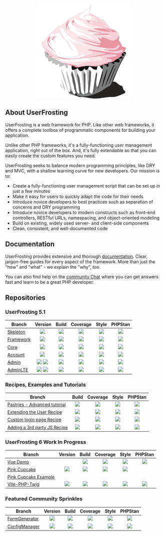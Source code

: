 
<p align="center">
  <a href="https://www.userfrosting.com" target="_blank">
    <img src="https://raw.githubusercontent.com/userfrosting/.github/main/profile/logo.png" width="300" />
  </a>
</p>

## About UserFrosting

UserFrosting is a web framework for PHP. Like other web frameworks, it offers a complete toolbox of programmatic components for building your application.

Unlike other PHP frameworks, it's a fully-functioning user management application, right out of the box. And, it's fully extendable so that you can easily create the custom features you need.

UserFrosting seeks to balance modern programming principles, like DRY and MVC, with a shallow learning curve for new developers. Our mission is to:

- Create a fully-functioning user management script that can be set up in just a few minutes
- Make it easy for users to quickly adapt the code for their needs
- Introduce novice developers to best practices such as separation of concerns and DRY programming
- Introduce novice developers to modern constructs such as front-end controllers, RESTful URLs, namespacing, and object-oriented modeling
- Build on existing, widely used server- and client-side components
- Clean, consistent, and well-documented code

## Documentation

UserFrosting provides extensive and thorough [documentation](https://learn.userfrosting.com). Clear, jargon-free guides for every aspect of the framework. More than just the "how" and "what" - we explain the "why", too. 

You can also find help on the [community Chat](https://chat.userfrosting.com/home) where you can get answers fast and learn to be a great PHP developer.

## Repositories
### UserFrosting 5.1

| Branch | Version | Build | Coverage | Style | PHPStan |
| ------ |:-------:|:-----:|:--------:|:-----:|:-------:|
| [Skeleton] | [![][Skeleton-Version-img]][Skeleton-Version] | [![][Skeleton-Build-img]][Skeleton-Build] | [![][Skeleton-Coverage-img]][Skeleton-Coverage] | [![][Skeleton-Style-img]][Skeleton-Style] | [![][Skeleton-PHPStan-img]][Skeleton-PHPStan] |
| [Framework] | [![][Framework-Version-img]][Framework-Version] | [![][Framework-Build-img]][Framework-Build] | [![][Framework-Coverage-img]][Framework-Coverage] | [![][Framework-Style-img]][Framework-Style] | [![][Framework-PHPStan-img]][Framework-PHPStan] |
| [Core] | [![][Core-Version-img]][Core-Version] | [![][Core-Build-img]][Core-Build] | [![][Core-Coverage-img]][Core-Coverage] | [![][Core-Style-img]][Core-Style] | [![][Core-PHPStan-img]][Core-PHPStan] |
| [Account] | [![][Account-Version-img]][Account-Version] | [![][Account-Build-img]][Account-Build] | [![][Account-Coverage-img]][Account-Coverage] | [![][Account-Style-img]][Account-Style] | [![][Account-PHPStan-img]][Account-PHPStan] |
| [Admin] | [![][Admin-Version-img]][Admin-Version] [![][Admin-npm-img]][Admin-npm] | [![][Admin-Build-img]][Admin-Build] | [![][Admin-Coverage-img]][Admin-Coverage] | [![][Admin-Style-img]][Admin-Style] | [![][Admin-PHPStan-img]][Admin-PHPStan] |
| [AdminLTE] | [![][AdminLTE-Version-img]][AdminLTE-Version] [![][AdminLTE-npm-img]][AdminLTE-npm] | [![][AdminLTE-Build-img]][AdminLTE-Build] | [![][AdminLTE-Coverage-img]][AdminLTE-Coverage] | [![][AdminLTE-Style-img]][AdminLTE-Style] | [![][AdminLTE-PHPStan-img]][AdminLTE-PHPStan] |

<!-- Links - Skeleton -->
[Skeleton]: https://github.com/userfrosting/UserFrosting/tree/5.1
[Skeleton-Version-img]: https://img.shields.io/github/v/release/userfrosting/userfrosting?include_prereleases&sort=semver
[Skeleton-Version]: https://github.com/userfrosting/UserFrosting/releases
[Skeleton-Build-img]: https://img.shields.io/github/actions/workflow/status/userfrosting/userfrosting/Build.yml?branch=5.1&logo=github
[Skeleton-Build]: https://github.com/userfrosting/userfrosting/actions?query=workflow%3ABuild
[Skeleton-Coverage-img]: https://codecov.io/gh/userfrosting/UserFrosting/branch/5.1/graph/badge.svg
[Skeleton-Coverage]: https://app.codecov.io/gh/userfrosting/UserFrosting/branch/5.1
[Skeleton-Style-img]: https://github.styleci.io/repos/18148206/shield?branch=5.1&style=flat
[Skeleton-Style]: https://github.styleci.io/repos/18148206
[Skeleton-PHPStan-img]: https://img.shields.io/github/actions/workflow/status/userfrosting/userfrosting/PHPStan.yml?branch=5.1&label=PHPStan
[Skeleton-PHPStan]: https://github.com/userfrosting/userfrosting/actions/workflows/PHPStan.yml

<!-- Links - Framework -->
[Framework]: https://github.com/userfrosting/framework/tree/5.1
[Framework-Version-img]: https://img.shields.io/github/v/release/userfrosting/framework?include_prereleases
[Framework-Version]: https://github.com/userfrosting/framework/releases
[Framework-Build-img]: https://img.shields.io/github/actions/workflow/status/userfrosting/framework/Build.yml?branch=5.1&logo=github
[Framework-Build]: https://github.com/userfrosting/framework/actions?query=workflow%3ABuild
[Framework-Coverage-img]: https://codecov.io/gh/userfrosting/framework/branch/5.1/graph/badge.svg
[Framework-Coverage]: https://app.codecov.io/gh/userfrosting/framework/branch/5.1
[Framework-Style-img]: https://github.styleci.io/repos/360994768/shield?branch=5.1&style=flat
[Framework-Style]: https://github.styleci.io/repos/360994768
[Framework-PHPStan-img]: https://img.shields.io/github/actions/workflow/status/userfrosting/framework/PHPStan.yml?branch=5.1&label=PHPStan
[Framework-PHPStan]: https://github.com/userfrosting/framework/actions/workflows/PHPStan.yml

<!-- Links - Core -->
[Core]: https://github.com/userfrosting/sprinkle-core/tree/5.1
[Core-Version-img]: https://img.shields.io/github/v/release/userfrosting/sprinkle-core?include_prereleases
[Core-Version]: https://github.com/userfrosting/sprinkle-core/releases
[Core-Build-img]: https://img.shields.io/github/actions/workflow/status/userfrosting/sprinkle-core/Build.yml?branch=5.1&logo=github
[Core-Build]: https://github.com/userfrosting/sprinkle-core/actions
[Core-Coverage-img]: https://codecov.io/gh/userfrosting/sprinkle-core/branch/5.1/graph/badge.svg
[Core-Coverage]: https://app.codecov.io/gh/userfrosting/sprinkle-core/branch/5.1
[Core-Style-img]: https://github.styleci.io/repos/372359383/shield?branch=5.1&style=flat
[Core-Style]: https://github.styleci.io/repos/372359383
[Core-PHPStan-img]: https://img.shields.io/github/actions/workflow/status/userfrosting/sprinkle-core/PHPStan.yml?branch=5.1&label=PHPStan
[Core-PHPStan]: https://github.com/userfrosting/sprinkle-core/actions/workflows/PHPStan.yml

<!-- Links - Account -->
[Account]: https://github.com/userfrosting/sprinkle-account/tree/5.1
[Account-Version-img]: https://img.shields.io/github/v/release/userfrosting/sprinkle-account?include_prereleases
[Account-Version]: https://github.com/userfrosting/sprinkle-account/releases
[Account-Build-img]: https://img.shields.io/github/actions/workflow/status/userfrosting/sprinkle-account/Build.yml?branch=5.1&logo=github
[Account-Build]: https://github.com/userfrosting/sprinkle-account/actions/workflows/Build.yml
[Account-Coverage-img]: https://codecov.io/gh/userfrosting/sprinkle-account/branch/5.1/graph/badge.svg
[Account-Coverage]: https://app.codecov.io/gh/userfrosting/sprinkle-account/branch/5.1
[Account-Style-img]: https://github.styleci.io/repos/448371817/shield?branch=5.1&style=flat
[Account-Style]: https://github.styleci.io/repos/448371817
[Account-PHPStan-img]: https://img.shields.io/github/actions/workflow/status/userfrosting/sprinkle-account/PHPStan.yml?branch=5.1&label=PHPStan
[Account-PHPStan]: https://github.com/userfrosting/sprinkle-account/actions/workflows/PHPStan.yml

<!-- Links - Admin -->
[Admin]: https://github.com/userfrosting/sprinkle-admin/tree/5.1
[Admin-Version-img]: https://img.shields.io/github/v/release/userfrosting/sprinkle-admin?include_prereleases
[Admin-Version]: https://github.com/userfrosting/sprinkle-admin/releases
[Admin-npm]: https://www.npmjs.com/package/@userfrosting/sprinkle-admin
[Admin-npm-img]: https://img.shields.io/npm/v/%40userfrosting%2Fsprinkle-admin
[Admin-Build-img]: https://img.shields.io/github/actions/workflow/status/userfrosting/sprinkle-admin/Build.yml?branch=5.1&logo=github
[Admin-Build]: https://github.com/userfrosting/sprinkle-admin/actions?query=workflow%3ABuild
[Admin-Coverage-img]: https://codecov.io/gh/userfrosting/sprinkle-admin/branch/5.1/graph/badge.svg
[Admin-Coverage]: https://app.codecov.io/gh/userfrosting/sprinkle-admin/branch/5.1
[Admin-Style-img]: https://github.styleci.io/repos/487673317/shield?branch=5.1&style=flat
[Admin-Style]: https://github.styleci.io/repos/487673317
[Admin-PHPStan-img]: https://img.shields.io/github/actions/workflow/status/userfrosting/sprinkle-admin/PHPStan.yml?branch=5.1&label=PHPStan
[Admin-PHPStan]: https://github.com/userfrosting/sprinkle-admin/actions/workflows/PHPStan.yml

<!-- Links - AdminLTE -->
[AdminLTE]: https://github.com/userfrosting/theme-adminlte/tree/5.1
[AdminLTE-Version-img]: https://img.shields.io/github/v/release/userfrosting/theme-adminlte?include_prereleases
[AdminLTE-Version]: https://github.com/userfrosting/theme-adminlte/releases
[AdminLTE-npm]: https://www.npmjs.com/package/@userfrosting/theme-adminlte
[AdminLTE-npm-img]: https://img.shields.io/npm/v/%40userfrosting%2Ftheme-adminlte
[AdminLTE-Build-img]: https://img.shields.io/github/actions/workflow/status/userfrosting/theme-adminlte/Build.yml?branch=5.1&logo=github
[AdminLTE-Build]: https://github.com/userfrosting/theme-adminlte/actions?query=workflow%3ABuild
[AdminLTE-Coverage-img]: https://codecov.io/gh/userfrosting/theme-adminlte/branch/5.1/graph/badge.svg
[AdminLTE-Coverage]: https://app.codecov.io/gh/userfrosting/theme-adminlte/branch/5.1
[AdminLTE-Style-img]: https://github.styleci.io/repos/445386142/shield?branch=5.1&style=flat
[AdminLTE-Style]: https://github.styleci.io/repos/445386142
[AdminLTE-PHPStan-img]: https://img.shields.io/github/actions/workflow/status/userfrosting/theme-adminlte/PHPStan.yml?branch=5.1&label=PHPStan
[AdminLTE-PHPStan]: https://github.com/userfrosting/theme-adminlte/actions/workflows/PHPStan.yml

### Recipes, Examples and Tutorials

| Branch | Build | Coverage | Style | PHPStan |
| ------ |:-----:|:--------:|:-----:|:-------:|
| [Pastries - Advanced tutorial][Pastries] | [![][Pastries-Build-img]][Pastries-Build] | [![][Pastries-Coverage-img]][Pastries-Coverage] | [![][Pastries-Style-img]][Pastries-Style] | [![][Pastries-PHPStan-img]][Pastries-PHPStan] |
| [Extending the User Recipe][ExtendUser] | [![][ExtendUser-Build-img]][ExtendUser-Build] | [![][ExtendUser-Coverage-img]][ExtendUser-Coverage] | [![][ExtendUser-Style-img]][ExtendUser-Style] | [![][ExtendUser-PHPStan-img]][ExtendUser-PHPStan] |
| [Custom login page Recipe][CustomLogin] | [![][CustomLogin-Build-img]][CustomLogin-Build] | [![][CustomLogin-Coverage-img]][CustomLogin-Coverage] | [![][CustomLogin-Style-img]][CustomLogin-Style] | [![][CustomLogin-PHPStan-img]][CustomLogin-PHPStan] |
| [Adding a 3rd party JS Recipe][JsPackage] | [![][JsPackage-Build-img]][JsPackage-Build] | [![][JsPackage-Coverage-img]][JsPackage-Coverage] | [![][JsPackage-Style-img]][JsPackage-Style] | [![][JsPackage-PHPStan-img]][JsPackage-PHPStan] |

<!-- Links - Pastries -->
[Pastries]: https://github.com/userfrosting/pastries/tree/5.0
<!-- [Pastries-Version-img]: https://img.shields.io/github/v/release/userfrosting/pastries?include_prereleases -->
<!-- [Pastries-Version]: https://github.com/userfrosting/pastries/releases -->
[Pastries-Build-img]: https://img.shields.io/github/actions/workflow/status/userfrosting/pastries/Build.yml?branch=5.0&logo=github
[Pastries-Build]: https://github.com/userfrosting/pastries/actions/workflows/Build.yml?query=workflow%3ABuild
[Pastries-Coverage-img]: https://codecov.io/gh/userfrosting/pastries/branch/5.0/graph/badge.svg
[Pastries-Coverage]: https://app.codecov.io/gh/userfrosting/pastries/tree/5.0
[Pastries-Style-img]: https://github.styleci.io/repos/105383285/shield?branch=5.0&style=flat
[Pastries-Style]: https://github.styleci.io/repos/105383285?branch=5.0
[Pastries-PHPStan-img]: https://img.shields.io/github/actions/workflow/status/userfrosting/pastries/PHPStan.yml?branch=5.0&label=PHPStan
[Pastries-PHPStan]: https://github.com/userfrosting/pastries/actions/workflows/PHPStan.yml

<!-- Links - ExtendUser -->
[ExtendUser]: https://github.com/userfrosting/extend-user/tree/5.0
<!-- [ExtendUser-Version-img]: https://img.shields.io/github/v/release/userfrosting/extend-user?include_prereleases -->
<!-- [ExtendUser-Version]: https://github.com/userfrosting/extend-user/releases -->
[ExtendUser-Build-img]: https://img.shields.io/github/actions/workflow/status/userfrosting/extend-user/Build.yml?branch=5.0&logo=github
[ExtendUser-Build]: https://github.com/userfrosting/extend-user/actions/workflows/Build.yml?query=workflow%3ABuild
[ExtendUser-Coverage-img]: https://codecov.io/gh/userfrosting/extend-user/branch/5.0/graph/badge.svg
[ExtendUser-Coverage]: https://app.codecov.io/gh/userfrosting/extend-user/tree/5.0
[ExtendUser-Style-img]: https://github.styleci.io/repos/81640261/shield?branch=5.0&style=flat
[ExtendUser-Style]: https://github.styleci.io/repos/81640261?branch=5.0
[ExtendUser-PHPStan-img]: https://img.shields.io/github/actions/workflow/status/userfrosting/extend-user/PHPStan.yml?branch=5.0&label=PHPStan
[ExtendUser-PHPStan]: https://github.com/userfrosting/extend-user/actions/workflows/PHPStan.yml

<!-- Links - recipe-custom-login -->
[CustomLogin]: https://github.com/userfrosting/recipe-custom-login/tree/5.0
<!-- [CustomLogin-Version-img]: https://img.shields.io/github/v/release/userfrosting/recipe-custom-login?include_prereleases -->
<!-- [CustomLogin-Version]: https://github.com/userfrosting/recipe-custom-login/releases -->
[CustomLogin-Build-img]: https://img.shields.io/github/actions/workflow/status/userfrosting/recipe-custom-login/Build.yml?branch=5.0&logo=github
[CustomLogin-Build]: https://github.com/userfrosting/recipe-custom-login/actions/workflows/Build.yml?query=workflow%3ABuild
[CustomLogin-Coverage-img]: https://codecov.io/gh/userfrosting/recipe-custom-login/branch/5.0/graph/badge.svg
[CustomLogin-Coverage]: https://app.codecov.io/gh/userfrosting/recipe-custom-login/tree/5.0
[CustomLogin-Style-img]: https://github.styleci.io/repos/793283029/shield?branch=5.0&style=flat
[CustomLogin-Style]: https://github.styleci.io/repos/793283029?branch=5.0
[CustomLogin-PHPStan-img]: https://img.shields.io/github/actions/workflow/status/userfrosting/recipe-custom-login/PHPStan.yml?branch=5.0&label=PHPStan
[CustomLogin-PHPStan]: https://github.com/userfrosting/recipe-custom-login/actions/workflows/PHPStan.yml

<!-- Links - recipe-js-package -->
[JsPackage]: https://github.com/userfrosting/recipe-js-package/tree/5.0
<!-- [JsPackage-Version-img]: https://img.shields.io/github/v/release/userfrosting/recipe-js-package?include_prereleases -->
<!-- [JsPackage-Version]: https://github.com/userfrosting/recipe-js-package/releases -->
[JsPackage-Build-img]: https://img.shields.io/github/actions/workflow/status/userfrosting/recipe-js-package/Build.yml?branch=5.0&logo=github
[JsPackage-Build]: https://github.com/userfrosting/recipe-js-package/actions/workflows/Build.yml?query=workflow%3ABuild
[JsPackage-Coverage-img]: https://codecov.io/gh/userfrosting/recipe-js-package/branch/5.0/graph/badge.svg
[JsPackage-Coverage]: https://app.codecov.io/gh/userfrosting/recipe-js-package/tree/5.0
[JsPackage-Style-img]: https://github.styleci.io/repos/793848449/shield?branch=5.0&style=flat
[JsPackage-Style]: https://github.styleci.io/repos/793848449?branch=5.0
[JsPackage-PHPStan-img]: https://img.shields.io/github/actions/workflow/status/userfrosting/recipe-js-package/PHPStan.yml?branch=5.0&label=PHPStan
[JsPackage-PHPStan]: https://github.com/userfrosting/recipe-js-package/actions/workflows/PHPStan.yml

### UserFrosting 6 Work In Progress
| Branch | Version | Build | Coverage | Style | PHPStan |
| ------ |:-------:|:-----:|:--------:|:-----:|:-------:|
| [Vue Demo][Demo] | | [![][Demo-Build-img]][Demo-Build] | [![][Demo-Coverage-img]][Demo-Coverage] | [![][Demo-Style-img]][Demo-Style] | [![][Demo-PHPStan-img]][Demo-PHPStan] |
| [Pink Cupcake][PinkCupcake] | [![][PinkCupcake-npm-img]][PinkCupcake-npm] | [![][PinkCupcake-Build-img]][PinkCupcake-Build] | [![][PinkCupcake-Coverage-img]][PinkCupcake-Coverage] | [![][PinkCupcake-Style-img]][PinkCupcake-Style] | <!-- [![][PinkCupcake-PHPStan-img]][PinkCupcake-PHPStan] --> |
| [Pink Cupcake Example][PinkCupcake-Example] | | <!-- [![][PinkCupcake-Example-Build-img]][PinkCupcake-Example-Build] --> | <!-- [![][PinkCupcake-Example-Coverage-img]][PinkCupcake-Example-Coverage] --> | <!-- [![][PinkCupcake-Example-Style-img]][PinkCupcake-Example-Style] --> | <!-- [![][PinkCupcake-Example-PHPStan-img]][PinkCupcake-Example-PHPStan] --> |
| [Vite-PHP-Twig][Vite-PHP] | [![][Vite-PHP-Version-img]][Vite-PHP-Version] | [![][Vite-PHP-Build-img]][Vite-PHP-Build] | [![][Vite-PHP-Coverage-img]][Vite-PHP-Coverage] | [![][Vite-PHP-Style-img]][Vite-PHP-Style] | [![][Vite-PHP-PHPStan-img]][Vite-PHP-PHPStan] |

<!-- Links - PinkCupcake-Example -->
[PinkCupcake-Example]: https://github.com/userfrosting/theme-pink-cupcake-example/tree/main
<!-- [PinkCupcake-Example-Version-img]: https://img.shields.io/github/v/release/userfrosting/theme-pink-cupcake-example?include_prereleases -->
<!-- [PinkCupcake-Example-Version]: https://github.com/userfrosting/theme-pink-cupcake-example/releases -->
<!-- [PinkCupcake-Example-Build-img]: https://img.shields.io/github/actions/workflow/status/userfrosting/theme-pink-cupcake-example/Build.yml?branch=main&logo=github -->
<!-- [PinkCupcake-Example-Build]: https://github.com/userfrosting/theme-pink-cupcake-example/actions?query=workflow%3ABuild -->
<!-- [PinkCupcake-Example-Coverage-img]: https://codecov.io/gh/userfrosting/theme-pink-cupcake-example/branch/main/graph/badge.svg -->
<!-- [PinkCupcake-Example-Coverage]: https://app.codecov.io/gh/userfrosting/theme-pink-cupcake-example/branch/main -->
<!-- [PinkCupcake-Example-Style-img]: https://github.styleci.io/repos/689461212/shield?branch=main&style=flat -->
<!-- [PinkCupcake-Example-Style]: https://github.styleci.io/repos/689461212 -->
<!-- [PinkCupcake-Example-PHPStan-img]: https://img.shields.io/github/actions/workflow/status/userfrosting/theme-pink-cupcake-example/PHPStan.yml?branch=main&label=PHPStan -->
<!-- [PinkCupcake-Example-PHPStan]: https://github.com/userfrosting/theme-pink-cupcake-example/actions/workflows/PHPStan.yml -->

<!-- Links - PinkCupcake -->
[PinkCupcake]: https://github.com/userfrosting/theme-pink-cupcake/tree/main
<!-- [PinkCupcake-Version-img]: https://img.shields.io/github/v/release/userfrosting/theme-pink-cupcake?include_prereleases -->
<!-- [PinkCupcake-Version]: https://github.com/userfrosting/theme-pink-cupcake/releases -->
[PinkCupcake-npm]: https://www.npmjs.com/package/@userfrosting/theme-pink-cupcake
[PinkCupcake-npm-img]: https://img.shields.io/npm/v/%40userfrosting%2Ftheme-pink-cupcake
[PinkCupcake-Build-img]: https://img.shields.io/github/actions/workflow/status/userfrosting/theme-pink-cupcake/Build.yml?branch=main&logo=github
[PinkCupcake-Build]: https://github.com/userfrosting/theme-pink-cupcake/actions?query=workflow%3ABuild
[PinkCupcake-Coverage-img]: https://codecov.io/gh/userfrosting/theme-pink-cupcake/branch/main/graph/badge.svg
[PinkCupcake-Coverage]: https://app.codecov.io/gh/userfrosting/theme-pink-cupcake/branch/main
[PinkCupcake-Style-img]: https://img.shields.io/github/actions/workflow/status/userfrosting/theme-pink-cupcake/Style.yml?branch=main&logo=github&label=Style
[PinkCupcake-Style]: https://github.com/userfrosting/theme-pink-cupcake/actions/workflows/Style.yml
<!-- [PinkCupcake-PHPStan-img]: https://img.shields.io/github/actions/workflow/status/userfrosting/theme-pink-cupcake/PHPStan.yml?branch=main&label=PHPStan -->
<!-- [PinkCupcake-PHPStan]: https://github.com/userfrosting/theme-pink-cupcake/actions/workflows/PHPStan.yml -->

<!-- Links - Demo -->
[Demo]: https://github.com/userfrosting/demo-vue/tree/main
<!-- [Demo-Version-img]: https://img.shields.io/github/v/release/userfrosting/demo-vue?include_prereleases -->
<!-- [Demo-Version]: https://github.com/userfrosting/demo-vue/releases -->
[Demo-Build-img]: https://img.shields.io/github/actions/workflow/status/userfrosting/demo-vue/Build.yml?branch=main&logo=github
[Demo-Build]: https://github.com/userfrosting/demo-vue/actions?query=workflow%3ABuild
[Demo-Coverage-img]: https://codecov.io/gh/userfrosting/demo-vue/branch/main/graph/badge.svg
[Demo-Coverage]: https://app.codecov.io/gh/userfrosting/demo-vue/branch/main
[Demo-Style-img]: https://github.styleci.io/repos/689461212/shield?branch=main&style=flat
[Demo-Style]: https://github.styleci.io/repos/689461212
[Demo-PHPStan-img]: https://img.shields.io/github/actions/workflow/status/userfrosting/demo-vue/PHPStan.yml?branch=main&label=PHPStan
[Demo-PHPStan]: https://github.com/userfrosting/demo-vue/actions/workflows/PHPStan.yml

<!-- Links - Vite-PHP -->
[Vite-PHP]: https://github.com/userfrosting/vite-php-twig/tree/main
[Vite-PHP-Version-img]: https://img.shields.io/github/v/release/userfrosting/vite-php-twig?include_prereleases
[Vite-PHP-Version]: https://github.com/userfrosting/vite-php-twig/releases
[Vite-PHP-Build-img]: https://img.shields.io/github/actions/workflow/status/userfrosting/vite-php-twig/Build.yml?branch=main&logo=github
[Vite-PHP-Build]: https://github.com/userfrosting/vite-php-twig/actions?query=workflow%3ABuild
[Vite-PHP-Coverage-img]: https://codecov.io/gh/userfrosting/vite-php-twig/branch/main/graph/badge.svg
[Vite-PHP-Coverage]: https://app.codecov.io/gh/userfrosting/vite-php-twig/branch/main
[Vite-PHP-Style-img]: https://github.styleci.io/repos/821945045/shield?branch=main&style=flat
[Vite-PHP-Style]: https://github.styleci.io/repos/821945045
[Vite-PHP-PHPStan-img]: https://img.shields.io/github/actions/workflow/status/userfrosting/vite-php-twig/PHPStan.yml?branch=main&label=PHPStan
[Vite-PHP-PHPStan]: https://github.com/userfrosting/vite-php-twig/actions/workflows/PHPStan.yml

### Featured Community Sprinkles

| Branch | Version | Build | Coverage | Style | PHPStan |
| ------ |:-------:|:-----:|:--------:|:-----:|:-------:|
| [FormGenerator][FormGenerator-5.0] | [![][FormGenerator-version]][FormGenerator-releases] | [![][FormGenerator-5.0-build]][FormGenerator-build] | [![][FormGenerator-5.0-codecov]][FormGenerator-codecov] | [![][FormGenerator-5.0-style]][FormGenerator-style] | [![][FormGenerator-5.0-phpstan]][FormGenerator-phpstan] |
| [ConfigManager][ConfigManager-5.0] | [![][ConfigManager-version]][ConfigManager-releases] | [![][ConfigManager-5.0-build]][ConfigManager-build] | [![][ConfigManager-5.0-codecov]][ConfigManager-codecov] | [![][ConfigManager-5.0-style]][ConfigManager-style] | [![][ConfigManager-5.0-phpstan]][ConfigManager-phpstan] |


<!-- Sprinkles Links -->
[FormGenerator]: https://github.com/lcharette/UF_FormGenerator
[FormGenerator-5.0]: https://github.com/lcharette/UF_FormGenerator/tree/5.1
[FormGenerator-version]: https://img.shields.io/github/release/lcharette/UF_FormGenerator.svg
[FormGenerator-releases]: https://github.com/lcharette/UF_FormGenerator/releases
[FormGenerator-build]: https://github.com/lcharette/UF_FormGenerator/actions/workflows/Build.yml
[FormGenerator-phpstan]: https://github.com/lcharette/UF_FormGenerator/actions/workflows/PHPStan.yml
[FormGenerator-codecov]: https://codecov.io/gh/lcharette/UF_FormGenerator
[FormGenerator-style]: https://styleci.io/repos/68563337
[FormGenerator-5.0-build]: https://img.shields.io/github/actions/workflow/status/lcharette/UF_FormGenerator/Build.yml?branch=5.1&logo=github
[FormGenerator-5.0-phpstan]: https://img.shields.io/github/actions/workflow/status/lcharette/UF_FormGenerator/PHPStan.yml?branch=5.1&label=PHPStan
[FormGenerator-5.0-codecov]: https://codecov.io/gh/lcharette/UF_FormGenerator/branch/5.1/graph/badge.svg
[FormGenerator-5.0-style]: https://styleci.io/repos/68563337/shield?branch=5.1&style=flat

[ConfigManager]: https://github.com/lcharette/UF_ConfigManager
[ConfigManager-5.0]: https://github.com/lcharette/UF_ConfigManager/tree/4.1
[ConfigManager-version]: https://img.shields.io/github/release/lcharette/UF_ConfigManager.svg
[ConfigManager-releases]: https://github.com/lcharette/UF_ConfigManager/releases
[ConfigManager-build]: https://github.com/lcharette/UF_ConfigManager/actions/workflows/Build.yml
[ConfigManager-phpstan]: https://github.com/lcharette/UF_ConfigManager/actions/workflows/PHPStan.yml
[ConfigManager-codecov]: https://codecov.io/gh/lcharette/UF_ConfigManager
[ConfigManager-style]: https://styleci.io/repos/76127967
[ConfigManager-5.0-build]: https://img.shields.io/github/actions/workflow/status/lcharette/UF_ConfigManager/Build.yml?branch=4.1&logo=github
[ConfigManager-5.0-phpstan]: https://img.shields.io/github/actions/workflow/status/lcharette/UF_ConfigManager/PHPStan.yml?branch=4.1&label=PHPStan
[ConfigManager-5.0-codecov]: https://codecov.io/gh/lcharette/UF_ConfigManager/branch/4.1/graph/badge.svg
[ConfigManager-5.0-style]: https://styleci.io/repos/76127967/shield?branch=4.1&style=flat
